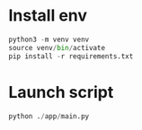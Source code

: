 
# Install env
```python
python3 -m venv venv
source venv/bin/activate
pip install -r requirements.txt
```

# Launch script
```python
python ./app/main.py
```